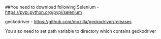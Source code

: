 ##You need to download following
Selenium - https://pypi.python.org/pypi/selenium

geckodriver - https://github.com/mozilla/geckodriver/releases

You also need to set path variable to directory which contains geckodriver